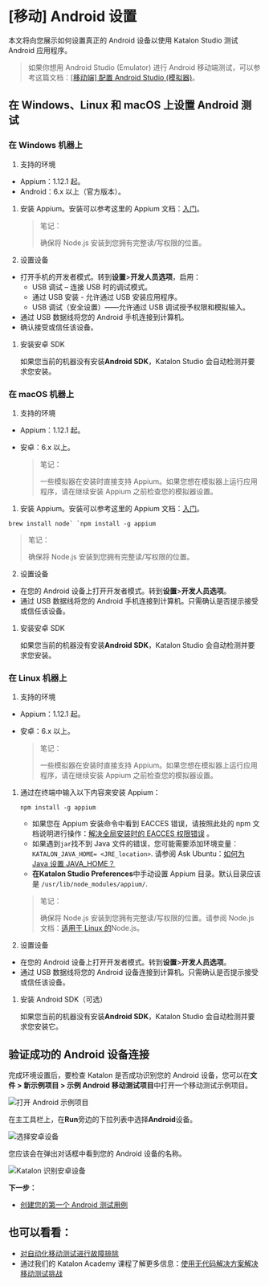 # [移动] Android 设置

本文将向您展示如何设置真正的 Android 设备以使用 Katalon Studio 测试 Android 应用程序。

> 如果你想用 Android Studio (Emulator) 进行 Android 移动端测试，可以参考这篇文档：[[移动端\] 配置 Android Studio (模拟器)](https://docs.katalon.com/katalon-studio/docs/configure-android-studio.html#configure-android-studio)。

## 在 Windows、Linux 和 macOS 上设置 Android 测试

### 在 Windows 机器上

1. 支持的环境

- Appium：1.12.1 起。
- Android：6.x 以上（官方版本）。

1. 安装 Appium。安装可以参考这里的 Appium 文档：[入门](http://appium.io/docs/en/about-appium/getting-started/#installing-appium)。

   > 笔记：
   >
   > 确保将 Node.js 安装到您拥有完整读/写权限的位置。

2. 设置设备

- 打开手机的开发者模式。转到**设置**>**开发人员选项**，启用：
  - USB 调试 – 连接 USB 时的调试模式。
  - 通过 USB 安装 - 允许通过 USB 安装应用程序。
  - USB 调试（安全设置）——允许通过 USB 调试授予权限和模拟输入。
- 通过 USB 数据线将您的 Android 手机连接到计算机。
- 确认接受或信任该设备。

1. 安装安卓 SDK

   如果您当前的机器没有安装**Android SDK**，Katalon Studio 会自动检测并要求您安装。

### 在 macOS 机器上

1. 支持的环境

- Appium：1.12.1 起。

- 安卓：6.x 以上。

  > 笔记：
  >
  > 一些模拟器在安装时直接支持 Appium。如果您想在模拟器上运行应用程序，请在继续安装 Appium 之前检查您的模拟器设置。

1. 安装 Appium。安装可以参考这里的 Appium 文档：[入门](http://appium.io/docs/en/about-appium/getting-started/#installing-appium)。

```shell
brew install node` `npm install -g appium
```

   > 笔记：
   >
   > 确保将 Node.js 安装到您拥有完整读/写权限的位置。

2. 设置设备

- 在您的 Android 设备上打开开发者模式。转到**设置**>**开发人员选项**。
- 通过 USB 数据线将您的 Android 手机连接到计算机。只需确认是否提示接受或信任该设备。

1. 安装安卓 SDK

   如果您当前的机器没有安装**Android SDK**，Katalon Studio 会自动检测并要求您安装。

### 在 Linux 机器上

1. 支持的环境

- Appium：1.12.1 起。

- 安卓：6.x 以上。

  > 笔记：
  >
  > 一些模拟器在安装时直接支持 Appium。如果您想在模拟器上运行应用程序，请在继续安装 Appium 之前检查您的模拟器设置。

1. 通过在终端中输入以下内容来安装 Appium：

   ```shell
   npm install -g appium
   ```

   - 如果您在 Appium 安装命令中看到 EACCES 错误，请按照此处的 npm 文档说明进行操作：[解决全局安装时的 EACCES 权限错误](https://docs.npmjs.com/resolving-eacces-permissions-errors-when-installing-packages-globally) 。
   - 如果遇到`jar`找不到 Java 文件的错误，您可能需要添加环境变量：`KATALON_JAVA_HOME= <JRE_location>`. 请参阅 Ask Ubuntu：[如何为 Java 设置 JAVA_HOME？](https://askubuntu.com/questions/175514/how-to-set-java-home-for-java?utm_medim=organic&utm_source=google_rich_qa&utm_campaign=google_rich_qa)
   - **在Katalon Studio Preferences**中手动设置 Appium 目录。默认目录应该是 `/usr/lib/node_modules/appium/`.

   > 笔记：
   >
   > 确保将 Node.js 安装到您拥有完整读/写权限的位置。请参阅 Node.js 文档：[适用于 Linux 的](https://nodejs.org/en/download/package-manager/#debian-and-ubuntu-based-linux-distributions)Node.js。

2. 设置设备

- 在您的 Android 设备上打开开发者模式。转到**设置**>**开发人员选项**。
- 通过 USB 数据线将您的 Android 设备连接到计算机。只需确认是否提示接受或信任该设备。

1. 安装 Android SDK（可选）

   如果您当前的机器没有安装**Android SDK**，Katalon Studio 会自动检测并要求您安装它。

## 验证成功的 Android 设备连接

完成环境设置后，要检查 Katalon 是否成功识别您的 Android 设备，您可以在**文件 > 新示例项目 > 示例 Android 移动测试项目**中打开一个移动测试示例项目。

![打开 Android 示例项目](https://github.com/katalon-studio/docs-images/raw/master/katalon-studio/docs/mobile-on-macos/KS-Android-Open--Sample-project.png)

在主工具栏上，在**Run**旁边的下拉列表中选择**Android**设备。

![选择安卓设备](https://github.com/katalon-studio/docs-images/raw/master/katalon-studio/docs/mobile-on-macos/android.png)

您应该会在弹出对话框中看到您的 Android 设备的名称。

![Katalon 识别安卓设备](https://github.com/katalon-studio/docs-images/raw/master/katalon-studio/docs/mobile-on-macos/device.png)

**下一步：**

- [创建您的第一个 Android 测试用例](https://docs.katalon.com/katalon-studio/tutorials/mobile-create-android-test-case.html)

## 也可以看看：

- [对自动化移动测试进行故障排除](https://docs.katalon.com/katalon-studio/docs/troubleshooting-automated-mobile-testing.html)
- 通过我们的 Katalon Academy 课程了解更多信息：[使用无代码解决方案解决移动测试挑战](https://academy.katalon.com/courses/codeless-solution-mobile-testing/?utm_source=kat_docs&utm_medium=android_setup)
